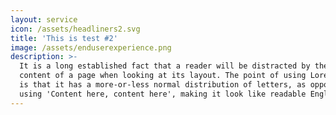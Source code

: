 ```yaml
---
layout: service
icon: /assets/headliners2.svg
title: 'This is test #2'
image: /assets/enduserexperience.png
description: >-
  It is a long established fact that a reader will be distracted by the readable
  content of a page when looking at its layout. The point of using Lorem Ipsum
  is that it has a more-or-less normal distribution of letters, as opposed to
  using 'Content here, content here', making it look like readable English.
---
```


